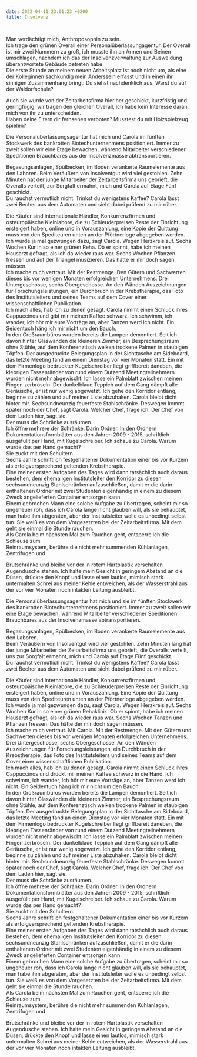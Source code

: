 ```yaml
---
date: 2022-04-11 23:01:23 +0200
title: Insolvenz

---
```

Man verdächtigt mich, Anthroposophin zu sein.   
Ich trage den grünen Overall einer Personalüberlassungagentur. Der Overall  ist mir zwei Nummern zu groß, ich musste ihn an Armen und Beinen umschlagen, nachdem ich das der Insolvenzverwaltung zur Ausweidung überantwortete Gebäude betreten habe.   
Die erste Stunde an meinem neuen Arbeitsplatz ist noch nicht um, als eine der Kolleginnen sachkundig mein Anderssein erfasst und in einen ihr sinnigen Zusammenhang bringt: Du siehst nachdenklich aus. Warst du auf der Waldorfschule?

Auch sie wurde von der Zeitarbeitsfirma hier her geschickt, kurzfristig und geringfügig, wir tragen den gleichen Overall, ich habe kein Interesse daran, mich von ihr zu unterscheiden.  
Haben deine Eltern dir fernsehen verboten? Musstest du mit Holzspielzeug spielen?

Die Personalüberlassungsagentur hat mich und Carola im fünften Stockwerk des bankrotten Biotechunternehmens positioniert. Immer zu zweit sollen wir eine Etage bewachen, während Mitarbeiter verschiedener Speditionen Brauchbares aus der Insolvenzmasse abtransportieren.

Begasungsanlagen, Spülbecken, im Boden verankerte Raumelemente aus den Laboren. Beim Veräußern von Insolventgut wird viel gestohlen. Zehn Minuten hat der junge Mitarbeiter der Zeitarbeitsfirma uns gebrieft, die Overalls verteilt, zur Sorgfalt ermahnt, mich und Carola auf Etage Fünf geschickt.  
Du rauchst vermutlich nicht. Trinkst du wenigstens Kaffee? Carola lässt zwei Becher aus dem Automaten und sieht dabei prüfend zu mir rüber.

Die Käufer sind internationale Händler, Konkurrenzfirmen und osteuropäische Kleinlabore, die zu Schleuderpreisen Reste der Einrichtung ersteigert haben, online und in Vorauszahlung, eine Kopie der Quittung muss von den Spediteuren unten an der Pförtnerloge abgegeben werden.  
 Ich wurde ja mal gezwungen dazu, sagt Carola. Wegen Herzkreislauf. Sechs Wochen Kur in so einer grünen Reha. Ob er spinnt, habe ich meinen Hausarzt gefragt, als ich da wieder raus war. Sechs Wochen Pflanzen fressen und auf der Triangel musizieren. Das hätte er mir doch sagen müssen.  
Ich mache mich vertraut. Mit der Restmenge. Den Gütern und Sachwerten dieses bis vor wenigen Monaten erfolgreichen Unternehmens. Drei Untergeschosse, sechs Obergeschosse. An den Wänden Auszeichnungen für Forschungsleistungen, ein Durchbruch in der Krebstherapie, das Foto des Institutsleiters und seines Teams auf dem Cover einer wissenschaftlichen Publikation.   
Ich mach alles, hab ich zu denen gesagt. Carola nimmt einen Schluck ihres Cappuccinos und gibt mir meinen Kaffee schwarz. Ich schwimm, ich wander, ich hör mir eure Vorträge an, aber Tanzen werd ich nicht. Ein Seidentuch häng ich mir nicht um den Bauch.  
In den Großraumbüros wurden bereits die Lampen demontiert. Seitlich davon hinter Glaswänden die kleineren Zimmer, ein Besprechungsraum ohne Stühle, auf dem Konferenztisch welken trockene Palmen in staubigen Töpfen. Der ausgedruckte Belegungsplan in der Sichttasche am Sideboard, das letzte Meeting fand an einem Dienstag vor vier Monaten statt. Ein mit dem Firmenlogo bedruckter Kugelschreiber liegt griffbereit daneben, die klebrigen Tassenränder von rund einem Dutzend Meetingteilnehmern wurden nicht mehr abgewischt. Ich lasse ein Palmblatt zwischen meinen Fingen zerbröseln. Der dunkelblaue Teppich auf dem Gang dämpft alle Geräusche, er ist nur wenig abgewetzt. Ich gehe den Korridor entlang, beginne zu zählen und auf meiner Liste abzuhaken. Carola bleibt dicht hinter mir. Sechsundneunzig feuerfeste Stahlschränke. Deswegen kommt später noch der Chef, sagt Carola. Welcher Chef, frage ich. Der Chef von dem Laden hier, sagt sie.  
 Der muss die Schränke ausräumen.   
 Ich öffne mehrere der Schränke. Darin Ordner. In den Ordnern Dokumentationsformblätter aus den Jahren 2009 - 2015, schriftlich ausgefüllt per Hand, mit Kugelschreiber. Ich schaue zu Carola. Warum wurde das per Hand gemacht?   
 Sie zuckt mit den Schultern.   
 Sechs Jahre schriftlich festgehaltener Dokumentation einer bis vor Kurzem als erfolgversprechend geltenden Krebstherapie.   
 Eine meiner ersten Aufgaben des Tages wird dann tatsächlich auch daraus bestehen, dem ehemaligen Institutsleiter den Korridor zu diesen sechsundneunzig Stahlschränken aufzuschließen, damit er die darin enthaltenen Ordner mit zwei Studenten eigenhändig in einem zu diesem Zweck angelieferten Container entsorgen kann.   
 Einem gebrochen Mann eine solche Aufgabe zu übertragen, scheint mir so ungeheuer roh, dass ich Carola lange nicht glauben will, als sie behauptet, man habe ihm abgeraten, aber der Institutsleiter wolle es unbedingt selbst tun. Sie weiß es von dem Vorgesetzten bei der Zeitarbeitsfirma. Mit dem geht sie einmal die Stunde rauchen.  
 Als Carola beim nächsten Mal zum Rauchen geht, entsperre ich die Schleuse zum   
 Reinraumsystem, berühre die nicht mehr summenden Kühlanlagen, Zentrifugen und

Brutschränke und bleibe vor der in rotem Hartplastik verschalten Augendusche stehen. Ich halte mein Gesicht in geringem Abstand an die Düsen, drückte den Knopf und lasse einen lautlos, mimisch stark untermalten Schrei aus meiner Kehle entweichen, als der Wasserstrahl aus der vor vier Monaten noch intakten Leitung ausbleibt.  
   
  
 Die Personalüberlassungsagentur hat mich und sie im fünften Stockwerk des bankrotten Biotechunternehmens positioniert. Immer zu zweit sollen wir eine Etage bewachen, während Mitarbeiter verschiedener Speditionen Brauchbares aus der Insolvenzmasse abtransportieren.

Begasungsanlagen, Spülbecken, im Boden verankerte Raumelemente aus den Laboren.  
 Beim Veräußern von Insolventgut wird viel gestohlen. Zehn Minuten lang hat der junge Mitarbeiter der Zeitarbeitsfirma uns gebrieft, die Overalls verteilt, uns zur Sorgfalt ermahnt, mich und Carola auf Etage Fünf geschickt.  
 Du rauchst vermutlich nicht. Trinkst du wenigstens Kaffee? Carola lässt zwei Becher aus dem Automaten und sieht dabei prüfend zu mir rüber.

Die Käufer sind internationale Händler, Konkurrenzfirmen und osteuropäische Kleinlabore, die zu Schleuderpreisen Reste der Einrichtung ersteigert haben, online und in Vorauszahlung. Eine Kopie der Quittung muss von den Spediteuren unten an der Pförtnerloge abgegeben werden.  
 Ich wurde ja mal gezwungen dazu, sagt Carola. Wegen Herzkreislauf. Sechs Wochen Kur in so einer grünen Rehaklinik. Ob er spinnt, habe ich meinen Hausarzt gefragt, als ich da wieder raus war. Sechs Wochen Tanzen und Pflanzen fressen. Das hätte der mir doch sagen müssen.  
 Ich mache mich vertraut. Mit Carola. Mit der Restmenge. Mit den Gütern und Sachwerten dieses bis vor wenigen Monaten erfolgreichen Unternehmens. Drei Untergeschosse, sechs Obergeschosse. An den Wänden Auszeichnungen für Forschungsleistungen, ein Durchbruch in der Krebstherapie, das Foto des Institutsleiters und seines Teams auf dem Cover einer wissenschaftlichen Publikation.   
 Ich mach alles, hab ich zu denen gesagt. Carola nimmt einen Schluck ihres Cappuccinos und drückt mir meinen Kaffee schwarz in die Hand. Ich schwimm, ich wander, ich hör mir eure Vorträge an, aber Tanzen werd ich nicht. Ein Seidentuch häng ich mir nicht um den Bauch.  
 In den Großraumbüros wurden bereits die Lampen demontiert. Seitlich davon hinter Glaswänden die kleineren Zimmer, ein Besprechungsraum ohne Stühle, auf dem Konferenztisch welken trockene Palmen in staubigen Töpfen. Der ausgedruckte Belegungsplan in der Sichttasche am Sideboard, das letzte Meeting fand an einem Dienstag vor vier Monaten statt. Ein mit dem Firmenlogo bedruckter Kugelschreiber liegt griffbereit daneben, die klebrigen Tassenränder von rund einem Dutzend Meetingteilnehmern wurden nicht mehr abgewischt. Ich lasse ein Palmblatt zwischen meinen Fingen zerbröseln. Der dunkelblaue Teppich auf dem Gang dämpft alle Geräusche, er ist nur wenig abgewetzt. Ich gehe den Korridor entlang, beginne zu zählen und auf meiner Liste abzuhaken. Carola bleibt dicht hinter mir. Sechsundneunzig feuerfeste Stahlschränke. Deswegen kommt später noch der Chef, sagt Carola. Welcher Chef, frage ich. Der Chef von dem Laden hier, sagt sie.  
 Der muss die Schränke ausräumen.   
 Ich öffne mehrere der Schränke. Darin Ordner. In den Ordnern Dokumentationsformblätter aus den Jahren 2009 - 2015, schriftlich ausgefüllt per Hand, mit Kugelschreiber. Ich schaue zu Carola. Warum wurde das per Hand gemacht?   
 Sie zuckt mit den Schultern.   
 Sechs Jahre schriftlich festgehaltener Dokumentation einer bis vor Kurzem als erfolgversprechend geltenden Krebstherapie.   
 Eine meiner ersten Aufgaben des Tages wird dann tatsächlich auch daraus bestehen, dem ehemaligen Institutsleiter den Korridor zu diesen sechsundneunzig Stahlschränken aufzuschließen, damit er die darin enthaltenen Ordner mit zwei Studenten eigenhändig in einem zu diesem Zweck angelieferten Container entsorgen kann.   
 Einem gebrochen Mann eine solche Aufgabe zu übertragen, scheint mir so ungeheuer roh, dass ich Carola lange nicht glauben will, als sie behauptet, man habe ihm abgeraten, aber der Institutsleiter wolle es unbedingt selbst tun. Sie weiß es von dem Vorgesetzten bei der Zeitarbeitsfirma. Mit dem geht sie einmal die Stunde rauchen.  
 Als Carola beim nächsten Mal zum Rauchen geht, entsperre ich die Schleuse zum   
 Reinraumsystem, berühre die nicht mehr summenden Kühlanlagen, Zentrifugen und

Brutschränke und bleibe vor der in rotem Hartplastik verschalten Augendusche stehen. Ich halte mein Gesicht in geringem Abstand an die Düsen, drückte den Knopf und lasse einen lautlos, mimisch stark untermalten Schrei aus meiner Kehle entweichen, als der Wasserstrahl aus der vor vier Monaten noch intakten Leitung ausbleibt.  
 